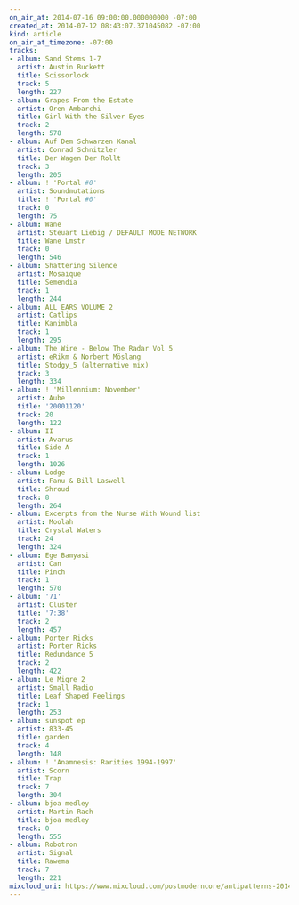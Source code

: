 ```yaml
---
on_air_at: 2014-07-16 09:00:00.000000000 -07:00
created_at: 2014-07-12 08:43:07.371045082 -07:00
kind: article
on_air_at_timezone: -07:00
tracks:
- album: Sand Stems 1-7
  artist: Austin Buckett
  title: Scissorlock
  track: 5
  length: 227
- album: Grapes From the Estate
  artist: Oren Ambarchi
  title: Girl With the Silver Eyes
  track: 2
  length: 578
- album: Auf Dem Schwarzen Kanal
  artist: Conrad Schnitzler
  title: Der Wagen Der Rollt
  track: 3
  length: 205
- album: ! 'Portal #0'
  artist: Soundmutations
  title: ! 'Portal #0'
  track: 0
  length: 75
- album: Wane
  artist: Steuart Liebig / DEFAULT MODE NETWORK
  title: Wane Lmstr
  track: 0
  length: 546
- album: Shattering Silence
  artist: Mosaique
  title: Semendia
  track: 1
  length: 244
- album: ALL EARS VOLUME 2
  artist: Catlips
  title: Kanimbla
  track: 1
  length: 295
- album: The Wire - Below The Radar Vol 5
  artist: eRikm & Norbert Möslang
  title: Stodgy_5 (alternative mix)
  track: 3
  length: 334
- album: ! 'Millennium: November'
  artist: Aube
  title: '20001120'
  track: 20
  length: 122
- album: II
  artist: Avarus
  title: Side A
  track: 1
  length: 1026
- album: Lodge
  artist: Fanu & Bill Laswell
  title: Shroud
  track: 8
  length: 264
- album: Excerpts from the Nurse With Wound list
  artist: Moolah
  title: Crystal Waters
  track: 24
  length: 324
- album: Ege Bamyasi
  artist: Can
  title: Pinch
  track: 1
  length: 570
- album: '71'
  artist: Cluster
  title: '7:38'
  track: 2
  length: 457
- album: Porter Ricks
  artist: Porter Ricks
  title: Redundance 5
  track: 2
  length: 422
- album: Le Migre 2
  artist: Small Radio
  title: Leaf Shaped Feelings
  track: 1
  length: 253
- album: sunspot ep
  artist: 833-45
  title: garden
  track: 4
  length: 148
- album: ! 'Anamnesis: Rarities 1994-1997'
  artist: Scorn
  title: Trap
  track: 7
  length: 304
- album: bjoa medley
  artist: Martin Rach
  title: bjoa medley
  track: 0
  length: 555
- album: Robotron
  artist: Signal
  title: Rawema
  track: 7
  length: 221
mixcloud_uri: https://www.mixcloud.com/postmoderncore/antipatterns-2014-07-16/
---
```

